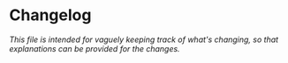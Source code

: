 # Changelog

*This file is intended for vaguely keeping track of what's changing, so that explanations can be provided for the changes.*